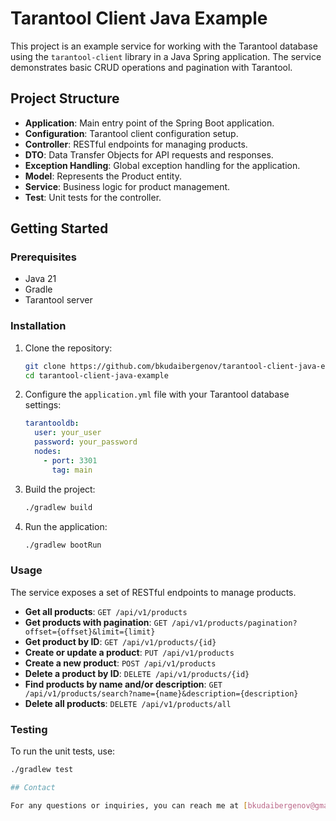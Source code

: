 # Tarantool Client Java Example

This project is an example service for working with the Tarantool database using the `tarantool-client` library in a Java Spring application. The service demonstrates basic CRUD operations and pagination with Tarantool.

## Project Structure

- **Application**: Main entry point of the Spring Boot application.
- **Configuration**: Tarantool client configuration setup.
- **Controller**: RESTful endpoints for managing products.
- **DTO**: Data Transfer Objects for API requests and responses.
- **Exception Handling**: Global exception handling for the application.
- **Model**: Represents the Product entity.
- **Service**: Business logic for product management.
- **Test**: Unit tests for the controller.

## Getting Started

### Prerequisites

- Java 21
- Gradle
- Tarantool server

### Installation

1. Clone the repository:
    ```sh
    git clone https://github.com/bkudaibergenov/tarantool-client-java-example.git
    cd tarantool-client-java-example
    ```

2. Configure the `application.yml` file with your Tarantool database settings:
    ```yaml
    tarantooldb:
      user: your_user
      password: your_password
      nodes:
        - port: 3301
          tag: main
    ```

3. Build the project:
    ```sh
    ./gradlew build
    ```

4. Run the application:
    ```sh
    ./gradlew bootRun
    ```

### Usage

The service exposes a set of RESTful endpoints to manage products.

- **Get all products**: `GET /api/v1/products`
- **Get products with pagination**: `GET /api/v1/products/pagination?offset={offset}&limit={limit}`
- **Get product by ID**: `GET /api/v1/products/{id}`
- **Create or update a product**: `PUT /api/v1/products`
- **Create a new product**: `POST /api/v1/products`
- **Delete a product by ID**: `DELETE /api/v1/products/{id}`
- **Find products by name and/or description**: `GET /api/v1/products/search?name={name}&description={description}`
- **Delete all products**: `DELETE /api/v1/products/all`

### Testing

To run the unit tests, use:
```sh
./gradlew test

## Contact

For any questions or inquiries, you can reach me at [bkudaibergenov@gmail.com](mailto:bkudaibergenov@gmail.com).
